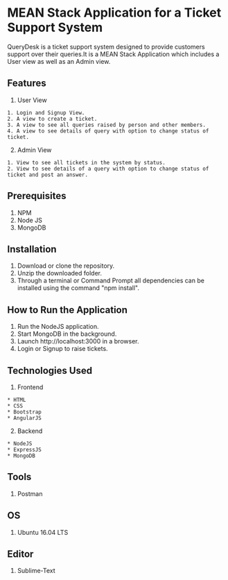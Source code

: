 # MEAN Stack Application for a Ticket Support System
QueryDesk is a ticket support system designed to provide customers support over their queries.It is a MEAN Stack Application which includes a User view as well as an Admin view.

## Features

  1. User View
  
    1. Login and Signup View.
    2. A view to create a ticket.
    3. A view to see all queries raised by person and other members.
    4. A view to see details of query with option to change status of ticket.

  2. Admin View
   
    1. View to see all tickets in the system by status.
    2. View to see details of a query with option to change status of ticket and post an answer.


## Prerequisites

  1. NPM
  2. Node JS
  3. MongoDB

## Installation

  1. Download or clone the repository.
  2. Unzip the downloaded folder.
  3. Through a terminal or Command Prompt all dependencies can be installed using the command "npm install".

## How to Run the Application

  1. Run the NodeJS application.
  2. Start MongoDB in the background.
  3. Launch http://localhost:3000 in a browser.
  4. Login or Signup to raise tickets.

## Technologies Used
  
  1. Frontend
    
    * HTML
    * CSS
    * Bootstrap
    * AngularJS

  2. Backend

    * NodeJS
    * ExpressJS
    * MongoDB

## Tools

  1. Postman


## OS

  1. Ubuntu 16.04 LTS

## Editor
  
  1. Sublime-Text
